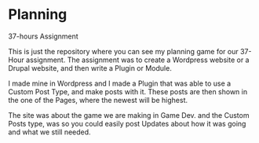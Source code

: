 # Planning
37-hours Assignment

This is just the repository where you can see my planning game for our 37-Hour assignment. 
The assignment was to create a Wordpress website or a Drupal website, and then write a Plugin or Module. 

I made mine in Wordpress and I made a Plugin that was able to use a Custom Post Type, and make posts with it. 
These posts are then shown in the one of the Pages, where the newest will be highest.

The site was about the game we are making in Game Dev. and the Custom Posts type, was so you could easily post Updates about how it was going and what we still needed.
